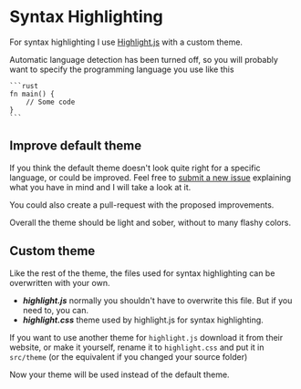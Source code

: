 # Syntax Highlighting

For syntax highlighting I use [Highlight.js](https://highlightjs.org) with a custom theme.

Automatic language detection has been turned off, so you will probably want to
specify the programming language you use like this

<pre class="language-markdown"><code class="language-markdown">```rust
fn main() {
    // Some code
}
```</code></pre>

## Improve default theme

If you think the default theme doesn't look quite right for a specific language, or could be improved.
Feel free to [submit a new issue](https://github.com/azerupi/mdBook/issues) explaining what you have in mind and I will take a look at it.

You could also create a pull-request with the proposed improvements.

Overall the theme should be light and sober, without to many flashy colors.


## Custom theme
Like the rest of the theme, the files used for syntax highlighting can be overwritten with your own.

- ***highlight.js*** normally you shouldn't have to overwrite this file. But if you need to, you can.
- ***highlight.css*** theme used by highlight.js for syntax highlighting.

If you want to use another theme for `highlight.js` download it from their website, or make it yourself,
rename it to `highlight.css` and put it in `src/theme` (or the equivalent if you changed your source folder)

Now your theme will be used instead of the default theme.
